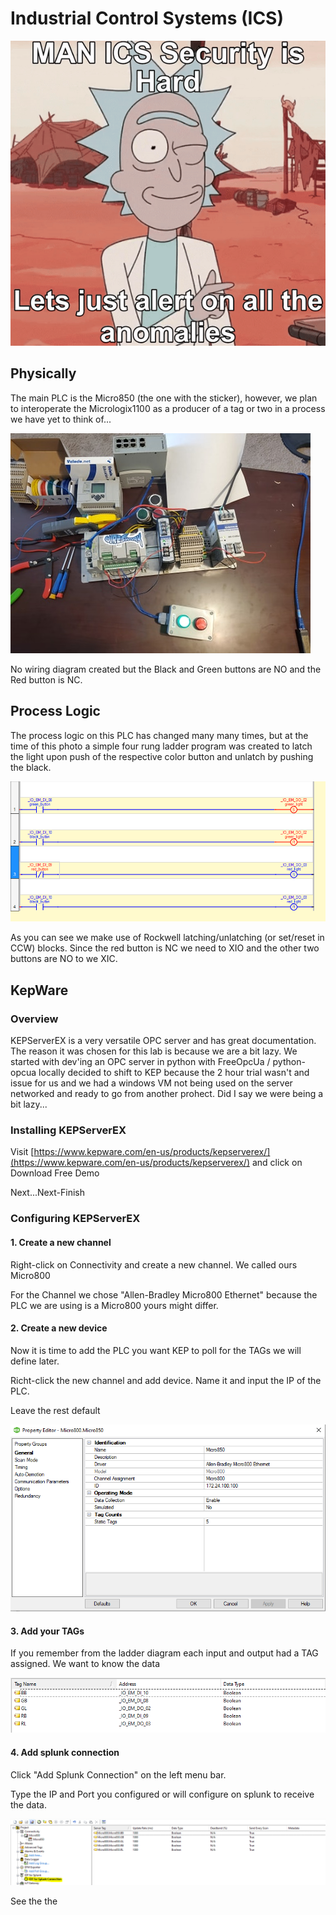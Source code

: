 # Industrial Control Systems \(ICS\)

![](../.gitbook/assets/ezgif-1-d3acee8c463e.gif)

## Physically

The main PLC is the Micro850 \(the one with the sticker\), however, we plan to interoperate the  Micrologix1100 as a producer of a tag or two in a process we have yet to think of... 

![](../.gitbook/assets/plc_setup.jpg)

No wiring diagram created but the Black and Green buttons are NO and the Red button is NC. 

## Process Logic

The process logic on this PLC has changed many many times, but at the time of this photo a simple four rung ladder program was created to latch the light upon push of the respective color button and unlatch by pushing the black. 

![](../.gitbook/assets/program.png)

As you can see we make use of Rockwell latching/unlatching \(or set/reset in CCW\) blocks. Since the red button is NC we need to XIO and the other two buttons are NO to we XIC.

## KepWare  

### Overview

KEPServerEX is a very versatile OPC server and has great documentation. The reason it was chosen for this lab is because we are a bit lazy. We started with dev'ing an OPC server in python with FreeOpcUa / python-opcua  locally decided to shift to KEP because the 2 hour trial wasn't and issue for us and we had a windows VM not being used on the server networked and ready to go from another prohect. Did I say we were being a bit lazy...

### Installing KEPServerEX

Visit [https://www.kepware.com/en-us/products/kepserverex/](https://www.kepware.com/en-us/products/kepserverex/) and click on Download Free Demo

Next...Next-Finish

### Configuring KEPServerEX

#### 1. Create a new channel

Right-click on Connectivity and create a new channel. We called ours Micro800

For the Channel we chose "Allen-Bradley Micro800 Ethernet" because the PLC we are using is a Micro800 yours might differ.

#### 2. Create a new device

Now it is time to add the PLC you want KEP to poll for the TAGs we will define later. 

Richt-click the new channel and add device. Name it and input the IP of the PLC.

Leave the rest default 

![](../.gitbook/assets/image%20%28124%29.png)

#### 3. Add your TAGs

If you remember from the ladder diagram each input and output had a TAG assigned. We want to know the data 

![](../.gitbook/assets/image%20%28126%29.png)

#### 4. Add splunk connection

Click "Add Splunk Connection" on the left menu bar.

Type the IP and Port you configured or will configure on splunk to receive the data.

![](../.gitbook/assets/image%20%28123%29.png)

See the the 

